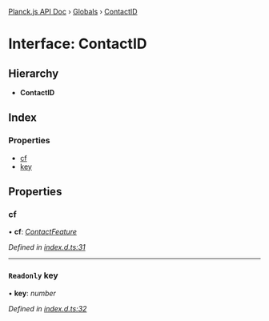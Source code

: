 [Planck.js API Doc](../README.md) › [Globals](../globals.md) › [ContactID](contactid.md)

# Interface: ContactID

## Hierarchy

* **ContactID**

## Index

### Properties

* [cf](contactid.md#cf)
* [key](contactid.md#readonly-key)

## Properties

###  cf

• **cf**: *[ContactFeature](contactfeature.md)*

*Defined in [index.d.ts:31](https://github.com/shakiba/planck.js/blob/038d425/lib/index.d.ts#L31)*

___

### `Readonly` key

• **key**: *number*

*Defined in [index.d.ts:32](https://github.com/shakiba/planck.js/blob/038d425/lib/index.d.ts#L32)*
